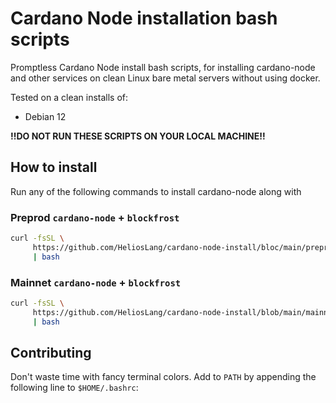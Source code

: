 # Cardano Node installation bash scripts

Promptless Cardano Node install bash scripts, for installing cardano-node and other services on clean Linux bare metal servers without using docker.

Tested on a clean installs of: 
   - Debian 12

**!!DO NOT RUN THESE SCRIPTS ON YOUR LOCAL MACHINE!!**

## How to install

Run any of the following commands to install cardano-node along with

### Preprod `cardano-node` + `blockfrost`

```bash
curl -fsSL \
     https://github.com/HeliosLang/cardano-node-install/bloc/main/preprod-with-blockfrost.sh \
     | bash
```

### Mainnet `cardano-node` + `blockfrost`

```bash
curl -fsSL \
     https://github.com/HeliosLang/cardano-node-install/blob/main/mainnet-with-blockfrost.sh \
     | bash
```

## Contributing

Don't waste time with fancy terminal colors.
Add to `PATH` by appending the following line to `$HOME/.bashrc`:

